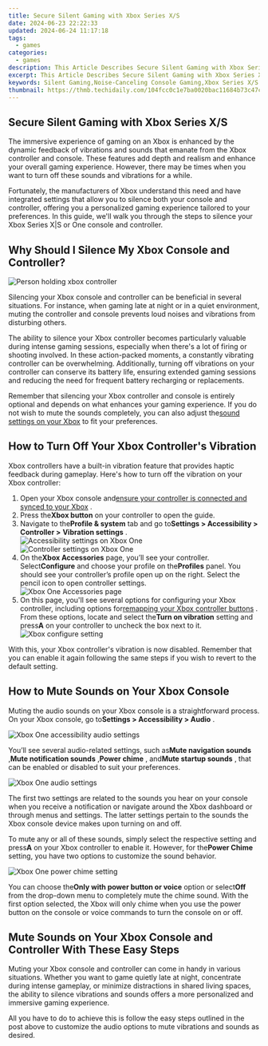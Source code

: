 ```yaml
---
title: Secure Silent Gaming with Xbox Series X/S
date: 2024-06-23 22:22:33
updated: 2024-06-24 11:17:18
tags:
  - games
categories:
  - games
description: This Article Describes Secure Silent Gaming with Xbox Series X/S
excerpt: This Article Describes Secure Silent Gaming with Xbox Series X/S
keywords: Silent Gaming,Noise-Canceling Console Gaming,Xbox Series X/S Quiet Play,Quiet Gaming Experience (Xbox Series),Silent Xbox Play,Xbox Series X/S for Silent Gaming,Low Volume Xbox Games
thumbnail: https://thmb.techidaily.com/104fcc0c1e7ba0020bac11684b73c47c97661f3e4742e08d1374a286a48bed4c.jpg
---
```


## Secure Silent Gaming with Xbox Series X/S

 The immersive experience of gaming on an Xbox is enhanced by the dynamic feedback of vibrations and sounds that emanate from the Xbox controller and console. These features add depth and realism and enhance your overall gaming experience. However, there may be times when you want to turn off these sounds and vibrations for a while.

 Fortunately, the manufacturers of Xbox understand this need and have integrated settings that allow you to silence both your console and controller, offering you a personalized gaming experience tailored to your preferences. In this guide, we'll walk you through the steps to silence your Xbox Series X|S or One console and controller.

## Why Should I Silence My Xbox Console and Controller?

![Person holding xbox controller](https://static1.makeuseofimages.com/wordpress/wp-content/uploads/2023/07/person-holding-xbox-controller.jpg)

 Silencing your Xbox console and controller can be beneficial in several situations. For instance, when gaming late at night or in a quiet environment, muting the controller and console prevents loud noises and vibrations from disturbing others.

 The ability to silence your Xbox controller becomes particularly valuable during intense gaming sessions, especially when there's a lot of firing or shooting involved. In these action-packed moments, a constantly vibrating controller can be overwhelming. Additionally, turning off vibrations on your controller can conserve its battery life, ensuring extended gaming sessions and reducing the need for frequent battery recharging or replacements.

 Remember that silencing your Xbox controller and console is entirely optional and depends on what enhances your gaming experience. If you do not wish to mute the sounds completely, you can also adjust the[sound settings on your Xbox](https://www.makeuseof.com/xbox-series-xs-sound-settings/) to fit your preferences.

## How to Turn Off Your Xbox Controller's Vibration

 Xbox controllers have a built-in vibration feature that provides haptic feedback during gameplay. Here's how to turn off the vibration on your Xbox controller:

1. Open your Xbox console and[ensure your controller is connected and synced to your Xbox](https://www.makeuseof.com/tag/sync-xbox-one-controller/) .
2. Press the**Xbox button** on your controller to open the guide.
3. Navigate to the**Profile & system** tab and go to**Settings > Accessibility > Controller >** **Vibration settings** .  
![Accessibility settings on Xbox One](https://static1.makeuseofimages.com/wordpress/wp-content/uploads/2023/07/accessibility-setting-xbox.jpeg)  
![Controller settings on Xbox One](https://static1.makeuseofimages.com/wordpress/wp-content/uploads/2023/07/controller-setting-xbox.jpeg)
4. On the**Xbox Accessories** page, you’ll see your controller. Select**Configure** and choose your profile on the**Profiles** panel. You should see your controller’s profile open up on the right. Select the pencil icon to open controller settings.  
![Xbox One Accessories page](https://static1.makeuseofimages.com/wordpress/wp-content/uploads/2023/07/xbox-accessories-xbox.jpeg)
5. On this page, you'll see several options for configuring your Xbox controller, including options for[remapping your Xbox controller buttons](https://www.makeuseof.com/tag/how-to-remap-your-xbox-one-controller-buttons/) . From these options, locate and select the**Turn on vibration** setting and press**A** on your controller to uncheck the box next to it.  
![Xbox configure setting](https://static1.makeuseofimages.com/wordpress/wp-content/uploads/2023/07/xbox-configure-setting.jpeg)

 With this, your Xbox controller's vibration is now disabled. Remember that you can enable it again following the same steps if you wish to revert to the default setting.

## How to Mute Sounds on Your Xbox Console

 Muting the audio sounds on your Xbox console is a straightforward process. On your Xbox console, go to**Settings > Accessibility > Audio** .

![Xbox One accessibility audio settings](https://static1.makeuseofimages.com/wordpress/wp-content/uploads/2023/07/xbox-accessibility-audio-settings.jpeg)

 You’ll see several audio-related settings, such as**Mute navigation sounds** ,**Mute notification sounds** ,**Power chime** , and**Mute startup sounds** , that can be enabled or disabled to suit your preferences.

![Xbox One audio settings](https://static1.makeuseofimages.com/wordpress/wp-content/uploads/2023/07/xbox-audio-settings.jpeg)

 The first two settings are related to the sounds you hear on your console when you receive a notification or navigate around the Xbox dashboard or through menus and settings. The latter settings pertain to the sounds the Xbox console device makes upon turning on and off.

 To mute any or all of these sounds, simply select the respective setting and press**A** on your Xbox controller to enable it. However, for the**Power Chime** setting, you have two options to customize the sound behavior.

![Xbox One power chime setting](https://static1.makeuseofimages.com/wordpress/wp-content/uploads/2023/07/xbox-power-chime-setting.jpeg)

 You can choose the**Only with power button or voice** option or select**Off** from the drop-down menu to completely mute the chime sound. With the first option selected, the Xbox will only chime when you use the power button on the console or voice commands to turn the console on or off.

## Mute Sounds on Your Xbox Console and Controller With These Easy Steps

 Muting your Xbox console and controller can come in handy in various situations. Whether you want to game quietly late at night, concentrate during intense gameplay, or minimize distractions in shared living spaces, the ability to silence vibrations and sounds offers a more personalized and immersive gaming experience.

 All you have to do to achieve this is follow the easy steps outlined in the post above to customize the audio options to mute vibrations and sounds as desired.


<ins class="adsbygoogle"
     style="display:block"
     data-ad-format="autorelaxed"
     data-ad-client="ca-pub-7571918770474297"
     data-ad-slot="1223367746"></ins>



<ins class="adsbygoogle"
     style="display:block"
     data-ad-client="ca-pub-7571918770474297"
     data-ad-slot="8358498916"
     data-ad-format="auto"
     data-full-width-responsive="true"></ins>
